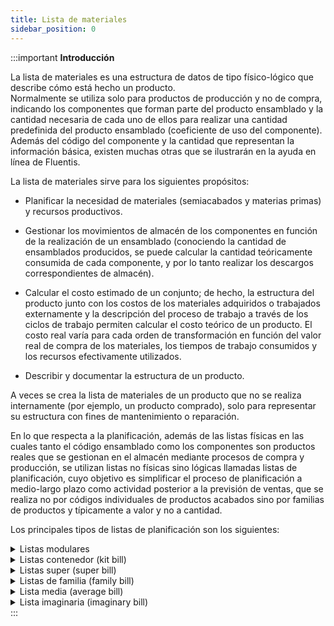 ```yaml
---
title: Lista de materiales
sidebar_position: 0
---
```


:::important **Introducción**

La lista de materiales es una estructura de datos de tipo físico-lógico que describe cómo está hecho un producto.             
Normalmente se utiliza solo para productos de producción y no de compra, indicando los componentes que forman parte del producto ensamblado y la cantidad necesaria de cada uno de ellos para realizar una cantidad predefinida del producto ensamblado (coeficiente de uso del componente).            
Además del código del componente y la cantidad que representan la información básica, existen muchas otras que se ilustrarán en la ayuda en línea de Fluentis.

La lista de materiales sirve para los siguientes propósitos: 

- Planificar la necesidad de materiales (semiacabados y materias primas) y recursos productivos. 

- Gestionar los movimientos de almacén de los componentes en función de la realización de un ensamblado (conociendo la cantidad de ensamblados producidos, se puede calcular la cantidad teóricamente consumida de cada componente, y por lo tanto realizar los descargos correspondientes de almacén). 

- Calcular el costo estimado de un conjunto; de hecho, la estructura del producto junto con los costos de los materiales adquiridos o trabajados externamente y la descripción del proceso de trabajo a través de los ciclos de trabajo permiten calcular el costo teórico de un producto. El costo real varía para cada orden de transformación en función del valor real de compra de los materiales, los tiempos de trabajo consumidos y los recursos efectivamente utilizados.

- Describir y documentar la estructura de un producto.

A veces se crea la lista de materiales de un producto que no se realiza internamente (por ejemplo, un producto comprado), solo para representar su estructura con fines de mantenimiento o reparación.

En lo que respecta a la planificación, además de las listas físicas en las cuales tanto el código ensamblado como los componentes son productos reales que se gestionan en el almacén mediante procesos de compra y producción, se utilizan listas no físicas sino lógicas llamadas listas de planificación, cuyo objetivo es simplificar el proceso de planificación a medio-largo plazo como actividad posterior a la previsión de ventas, que se realiza no por códigos individuales de productos acabados sino por familias de productos y típicamente a valor y no a cantidad.

Los principales tipos de listas de planificación son los siguientes:

<details>
<summary> Listas modulares </summary>

Este tipo de lista describe los módulos y las opciones de un producto acabado. Los módulos son partes comunes que no dependen de las elecciones de los clientes; las opciones, en cambio, son elegidas por los clientes. Se utiliza mucho en entornos donde un producto es ordenable según más opciones por parte del cliente, como por ejemplo en la industria automotriz (elección de accesorios, motorización, etc.).

</details>

<details>
<summary> Listas contenedor (kit bill) </summary>

En este caso, el código del ensamblado no corresponde a un producto real gestionado en almacén, sino que representa un agrupamiento lógico de sus componentes. El beneficio es que con un solo código de artículo se gestionan muchos, tanto en la fase de planificación como en el movimiento de almacén y en la valoración del producto. El código contenedor se utiliza, por lo tanto, como componente de otras listas tanto físicas como lógicas.

</details>

<details>
<summary> Listas super (super bill) </summary>

Son listas utilizadas para representar familias de productos acabados que utilizan como componentes listas modulares y listas de partes comunes. El coeficiente de uso asignado a cada opción representa la probabilidad de pedido de tal opción sobre el total de las unidades vendidas de la familia de productos acabados (si, por ejemplo, la motorización de 2000 cc gasolina se elige en un 23% de los casos, el coeficiente de uso de tal opción será 0,23). El coeficiente de uso asignado a cada lista de partes comunes representa, a su vez, la cantidad necesaria para realizar una unidad de producto acabado de dicho grupo.

</details>

<details>
<summary> Listas de familia (family bill) </summary>

El código ensamblado de una lista así es un elemento lógico y no físico que sirve para identificar una familia de productos, indicando sus miembros cuando el número de miembros de una familia no es numeroso. A menudo, los miembros de la familia son los “modelos” que la componen. Pensemos, por ejemplo, en una gran empresa que produce diversas familias de productos como motocicletas, automóviles, vehículos de carga, autobuses, máquinas de movimiento de tierra, tractores, etc. En este ejemplo, la familia de automóviles está compuesta por los diferentes modelos de coches vendidos por la empresa y así sucesivamente para las demás familias. Cada “modelo” estará presente en la lista con un coeficiente de uso que representa el porcentaje de ventas de tal modelo sobre el total de la familia.

</details>

<details>
<summary> Lista media (average bill) </summary>

En este caso, el código del ensamblado es de tipo lógico y no físico. Representa la estructura media de un producto de manera similar a lo que hace una lista super, pero a diferencia de esta última, sus componentes no son módulos o kits (es decir, componentes de tipo lógico) sino códigos físicos realmente gestionados en el almacén y en la mayoría de los casos se trata solo de componentes de compra. Se utiliza principalmente cuando los productos acabados se diferencian por características físicas como forma, tamaño, volumen, peso, etc.

</details>

<details>
<summary> Lista imaginaria (imaginary bill) </summary>

Es un tipo de lista que se utiliza en empresas que trabajan bajo pedido de tipo Engineer to Order, donde se elaboran productos muy complejos con largos tiempos de realización que aún no han sido diseñados al momento del pedido del cliente (instalaciones industriales, grandes máquinas, barcos, aviones, etc.). En este caso, la lista del producto acabado estaría disponible solo al final de toda la actividad de diseño y, por lo tanto, demasiado tarde para permitir que el sistema de planificación desarrolle su acción. Por esta razón, inicialmente se crea una lista base “imaginaria” copiada de un producto similar elaborado en el pasado que contiene partes ya conocidas y partes temporales que serán reemplazadas por las definitivas a medida que se avanza en el diseño. Esta lista permite, no obstante, la elaboración del sistema de planificación y la programación de actividades y aprovisionamientos programados adecuadamente en el tiempo, así como la re-planificación de actividades a medida que la orden evoluciona. 

</details>
:::